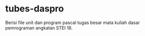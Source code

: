 # tubes-daspro
Berisi file unit dan program pascal tugas besar mata kuliah dasar pemrograman angkatan STEI 18.
